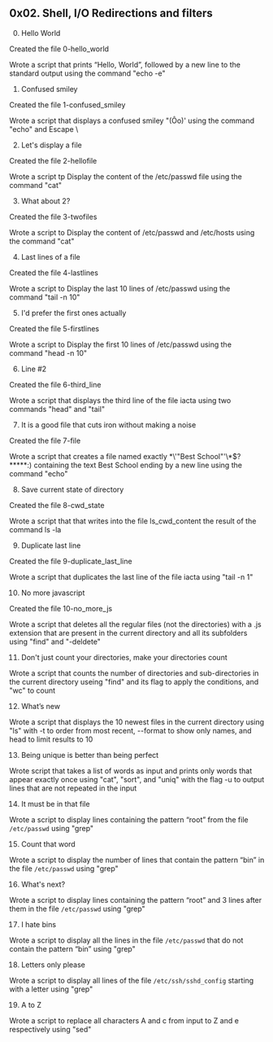 ## 0x02. Shell, I/O Redirections and filters

0. Hello World

Created the file 0-hello_world

Wrote a script that prints “Hello, World”, followed by a new line to the standard output using the command "echo -e"

1. Confused smiley

Created the file 1-confused_smiley

Wrote a script that displays a confused smiley "(Ôo)' using the command "echo" and Escape \

2. Let's display a file

Created the file 2-hellofile

Wrote a script tp Display the content of the /etc/passwd file using the command "cat"

3. What about 2?

Created the file 3-twofiles

Wrote a script to Display the content of /etc/passwd and /etc/hosts using the command "cat"

4. Last lines of a file

Created the file 4-lastlines

Wrote a script to Display the last 10 lines of /etc/passwd using the command "tail -n 10"

5. I'd prefer the first ones actually

Created the file 5-firstlines

Wrote a script to Display the first 10 lines of /etc/passwd using the command "head -n 10"

6. Line #2

Created the file 6-third_line

Wrote a script that displays the third line of the file iacta using two commands "head" and "tail"

7. It is a good file that cuts iron without making a noise

Created the file 7-file

Wrote a script that creates a file named exactly \*\\'"Best School"\'\\*$\?\*\*\*\*\*:) containing the text Best School ending by a new line using the command "echo"


8. Save current state of directory

Created the file 8-cwd_state

Wrote a script that that writes into the file ls_cwd_content the result of the command ls -la

9. Duplicate last line

Created the file 9-duplicate_last_line

Wrote a script that duplicates the last line of the file iacta using "tail -n 1"

10. No more javascript

Created the file 10-no_more_js

Wrote a script that deletes all the regular files (not the directories) with a .js extension that are present in the current directory and all its subfolders using "find" and "-deldete"


11. Don't just count your directories, make your directories count


Wrote a script that counts the number of directories and sub-directories in the current directory useing "find" and its flag to apply the conditions, and "wc" to count


12. What’s new

Wrote a script that displays the 10 newest files in the current directory using "ls" with -t to order from most recent, --format to show only names, and head to limit results to 10


13. Being unique is better than being perfect

Wrote script that takes a list of words as input and prints only words that appear exactly once using "cat", "sort", and "uniq" with the flag -u to output lines that are not repeated in the input



14. It must be in that file

Wrote a script to display lines containing the pattern “root” from the file `/etc/passwd` using "grep"


15. Count that word

Wrote a script to display the number of lines that contain the pattern “bin” in the file `/etc/passwd` using "grep"


16. What's next?


Wrote a script to display lines containing the pattern “root” and 3 lines after them in the file `/etc/passwd` using "grep"


17. I hate bins


Wrote a script to display all the lines in the file `/etc/passwd` that do not contain the pattern “bin” using "grep"



18. Letters only please

Wrote a script to display all lines of the file `/etc/ssh/sshd_config` starting with a letter using "grep"


19. A to Z

Wrote a script to replace all characters A and c from input to Z and e respectively using "sed"




















